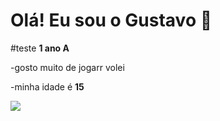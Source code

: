 # Olá! Eu sou o Gustavo 🤠
#teste **1 ano A**

-gosto muito de jogarr volei

-minha idade é **15**

![](https://media.tenor.com/KF0cTkqYbN0AAAAM/kermit-kermit-the-frog.gif)

